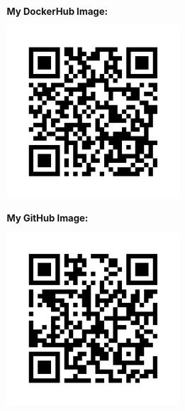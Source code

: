 ## My DockerHub Image:
![Docker QR Image](qr_codes\QRCode_20251023163428.png "MY QR CODE LINK")

## My GitHub Image:
![Docker QR Image](qr_codes\QRCode_20251023163528.png "MY QR CODE LINK")